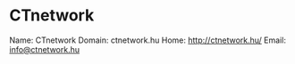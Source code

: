 
# CTnetwork

Name: CTnetwork
Domain: ctnetwork.hu
Home: http://ctnetwork.hu/
Email: info@ctnetwork.hu
